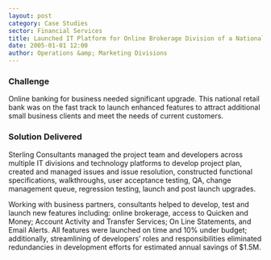 ```yaml
---
layout: post
category: Case Studies
sector: Financial Services
title: Launched IT Platform for Online Brokerage Division of a National Bank
date: 2005-01-01 12:00
author: Operations &amp; Marketing Divisions
---
```

### Challenge

Online banking for business needed significant upgrade. This national retail bank was on the fast track to launch enhanced features to attract additional small business clients and meet the needs of current customers.

### Solution Delivered

Sterling Consultants managed the project team and developers across multiple IT divisions and technology platforms to develop project plan, created and managed issues and issue resolution, constructed functional specifications, walkthroughs, user acceptance testing, QA, change management queue, regression testing, launch and post launch upgrades.

Working with business partners, consultants helped to develop, test and launch new features including: online brokerage, access to Quicken and Money; Account Activity and Transfer Services; On Line Statements, and Email Alerts. All features were launched on time and 10% under budget; additionally, streamlining of developers’ roles and responsibilities eliminated redundancies in development efforts for estimated annual savings of $1.5M.